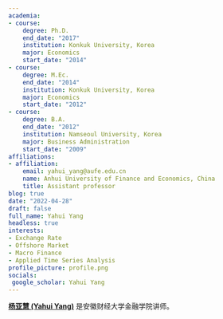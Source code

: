 ```yaml
---
academia:
- course:
    degree: Ph.D.
    end_date: "2017"
    institution: Konkuk University, Korea
    major: Economics
    start_date: "2014"
- course:
    degree: M.Ec. 
    end_date: "2014"
    institution: Konkuk University, Korea
    major: Economics
    start_date: "2012"
- course:
    degree: B.A.
    end_date: "2012"
    institution: Namseoul University, Korea
    major: Business Administration
    start_date: "2009"
affiliations:
- affiliation:
    email: yahui_yang@aufe.edu.cn
    name: Anhui University of Finance and Economics, China
    title: Assistant professor
blog: true
date: "2022-04-28"
draft: false
full_name: Yahui Yang
headless: true
interests:
- Exchange Rate
- Offshore Market
- Macro Finance
- Applied Time Series Analysis
profile_picture: profile.png
socials:
 google_scholar: Yahui Yang
---
```

**[杨亚慧 (Yahui Yang)](https://orcid.org/0000-0002-3743-3542)** 是安徽财经大学金融学院讲师。
